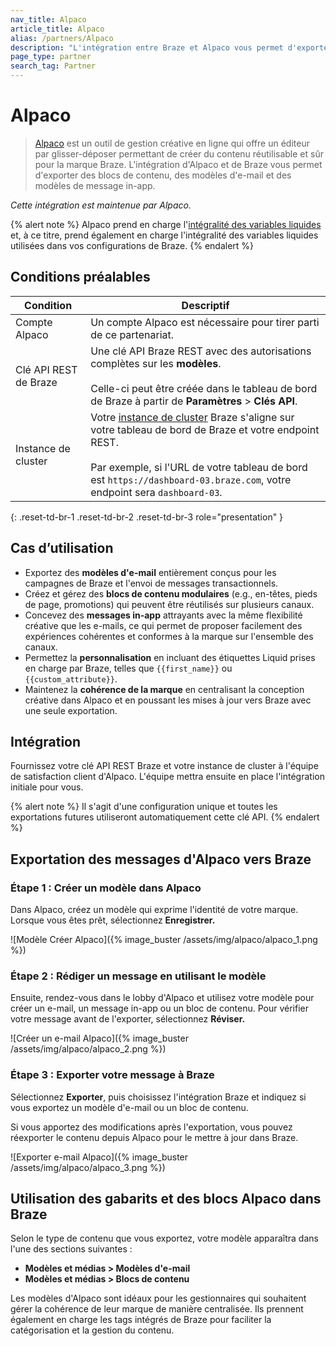 ```yaml
---
nav_title: Alpaco
article_title: Alpaco
alias: /partners/Alpaco
description: "L'intégration entre Braze et Alpaco vous permet d'exporter vers Braze des modèles d'e-mail et des blocs de contenu conformes à la marque et compatibles avec Liquid, prêts à être utilisés dans les e-mails et les messages in-app."
page_type: partner
search_tag: Partner
---
```


# Alpaco

> [Alpaco](https://alpaco.email/) est un outil de gestion créative en ligne qui offre un éditeur par glisser-déposer permettant de créer du contenu réutilisable et sûr pour la marque Braze. L'intégration d'Alpaco et de Braze vous permet d'exporter des blocs de contenu, des modèles d'e-mail et des modèles de message in-app.

_Cette intégration est maintenue par Alpaco._

{% alert note %}
Alpaco prend en charge l'[intégralité des variables liquides](https://shopify.github.io/liquid/) et, à ce titre, prend également en charge l'intégralité des variables liquides utilisées dans vos configurations de Braze.
{% endalert %}

## Conditions préalables

| Condition | Descriptif |
| ------------| ----------- |
| Compte Alpaco | Un compte Alpaco est nécessaire pour tirer parti de ce partenariat. |
| Clé API REST de Braze | Une clé API Braze REST avec des autorisations complètes sur les **modèles**. <br><br> Celle-ci peut être créée dans le tableau de bord de Braze à partir de **Paramètres** > **Clés API**. |
| Instance de cluster | Votre [instance de cluster]({{site.baseurl}}/api/basics/#endpoints) Braze s'aligne sur votre tableau de bord de Braze et votre endpoint REST. <br><br> Par exemple, si l'URL de votre tableau de bord est `https://dashboard-03.braze.com`, votre endpoint sera `dashboard-03`. |
{: .reset-td-br-1 .reset-td-br-2 .reset-td-br-3 role="presentation" }

## Cas d’utilisation

- Exportez des **modèles d'e-mail** entièrement conçus pour les campagnes de Braze et l'envoi de messages transactionnels.
- Créez et gérez des **blocs de contenu modulaires** (e.g., en-têtes, pieds de page, promotions) qui peuvent être réutilisés sur plusieurs canaux.
- Concevez des **messages in-app** attrayants avec la même flexibilité créative que les e-mails, ce qui permet de proposer facilement des expériences cohérentes et conformes à la marque sur l'ensemble des canaux.
- Permettez la **personnalisation** en incluant des étiquettes Liquid prises en charge par Braze, telles que `{{first_name}}` ou `{{custom_attribute}}`.
- Maintenez la **cohérence de la marque** en centralisant la conception créative dans Alpaco et en poussant les mises à jour vers Braze avec une seule exportation.

## Intégration

Fournissez votre clé API REST Braze et votre instance de cluster à l'équipe de satisfaction client d'Alpaco. L'équipe mettra ensuite en place l'intégration initiale pour vous.

{% alert note %}
Il s'agit d'une configuration unique et toutes les exportations futures utiliseront automatiquement cette clé API.
{% endalert %}

## Exportation des messages d'Alpaco vers Braze

### Étape 1 : Créer un modèle dans Alpaco

Dans Alpaco, créez un modèle qui exprime l'identité de votre marque. Lorsque vous êtes prêt, sélectionnez **Enregistrer.**

![Modèle Créer Alpaco]({% image_buster /assets/img/alpaco/alpaco_1.png %})

### Étape 2 : Rédiger un message en utilisant le modèle

Ensuite, rendez-vous dans le lobby d'Alpaco et utilisez votre modèle pour créer un e-mail, un message in-app ou un bloc de contenu. Pour vérifier votre message avant de l'exporter, sélectionnez **Réviser.**

![Créer un e-mail Alpaco]({% image_buster /assets/img/alpaco/alpaco_2.png %})

### Étape 3 : Exporter votre message à Braze

Sélectionnez **Exporter**, puis choisissez l'intégration Braze et indiquez si vous exportez un modèle d'e-mail ou un bloc de contenu.

Si vous apportez des modifications après l'exportation, vous pouvez réexporter le contenu depuis Alpaco pour le mettre à jour dans Braze.

![Exporter e-mail Alpaco]({% image_buster /assets/img/alpaco/alpaco_3.png %})

## Utilisation des gabarits et des blocs Alpaco dans Braze

Selon le type de contenu que vous exportez, votre modèle apparaîtra dans l'une des sections suivantes :

- **Modèles et médias > Modèles d'e-mail**
- **Modèles et médias > Blocs de contenu**

Les modèles d'Alpaco sont idéaux pour les gestionnaires qui souhaitent gérer la cohérence de leur marque de manière centralisée. Ils prennent également en charge les tags intégrés de Braze pour faciliter la catégorisation et la gestion du contenu.
